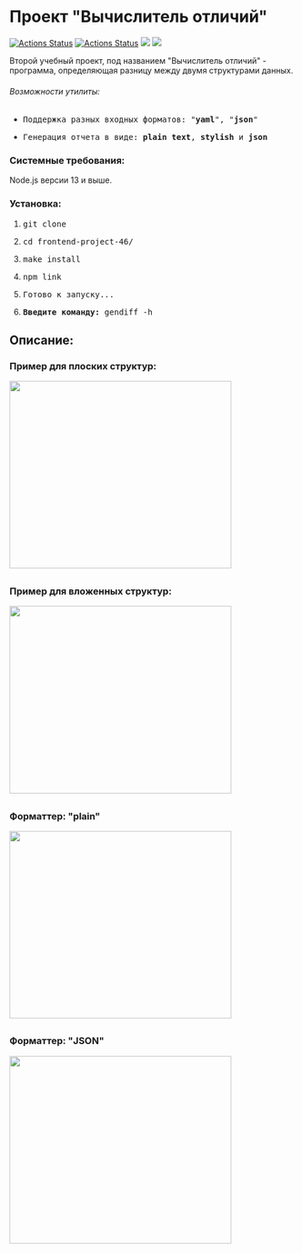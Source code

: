 ### <h1>Проект "Вычислитель отличий"</h1>
[![Actions Status](https://github.com/1808Avenue/frontend-project-46/workflows/CI/badge.svg)](https://github.com/1808Avenue/frontend-project-46/actions/workflows/build.yml)
[![Actions Status](https://github.com/1808Avenue/frontend-project-46/workflows/hexlet-check/badge.svg)](https://github.com/1808Avenue/frontend-project-46/actions/workflows/hexlet-check.yml)
<a href="https://codeclimate.com/github/1808Avenue/frontend-project-46/maintainability"><img src="https://api.codeclimate.com/v1/badges/c35f1130346f0d3ef2e2/maintainability" /></a>
<a href="https://codeclimate.com/github/1808Avenue/frontend-project-46/test_coverage"><img src="https://api.codeclimate.com/v1/badges/c35f1130346f0d3ef2e2/test_coverage" /></a>

<p>Второй учебный проект, под названием "Вычислитель отличий" - программа, определяющая разницу между двумя структурами данных.</p>
<h6>Возможности утилиты:</h6>
<ul>
  <li><pre>Поддержка разных входных форматов: "<b>yaml</b>", "<b>json</b>"</pre></li>
  <li><pre>Генерация отчета в виде: <b>plain text</b>, <b>stylish</b> и <b>json</b></pre></li>
</ul>

<h3>Системные требования:</h3>
<p>Node.js версии 13 и выше.</p>

<h3>Установка:</h3>
<ol>
    <li><pre>git clone</pre></li>
    <li><pre>cd frontend-project-46/</pre></li>
    <li><pre>make install</pre></li>
    <li><pre>npm link</pre></li>
    <li><pre>Готово к запуску...</pre></li>
  <li><pre><b>Введите команду: </b>gendiff -h</pre></li>
</ol>

<h2>Описание:</h2>

<h3>Пример для плоских структур:</h3>
<a href="https://asciinema.org/a/GlACmJdTtUGGaOaAxAnDAX8NB" target="_blank"><img style="width: 390px; height: 330px;" src="https://asciinema.org/a/GlACmJdTtUGGaOaAxAnDAX8NB.svg" /></a>
<h2></h2>

<h3>Пример для вложенных структур:</h3>
<a href="https://asciinema.org/a/daH1Z4rOsGCpAFRT1TT2lAEx9" target="_blank"><img style="width: 390px; height: 330px;" src="https://asciinema.org/a/daH1Z4rOsGCpAFRT1TT2lAEx9.svg" /></a>
<h2></h2>

<h3>Форматтер: "plain"</h3>
<a href="https://asciinema.org/a/m56z1nTCfPZzN1L22ZsPq2yEV" target="_blank"><img style="width: 390px; height: 330px;" src="https://asciinema.org/a/m56z1nTCfPZzN1L22ZsPq2yEV.svg" /></a>
<h2></h2>

<h3>Форматтер: "JSON"</h3>
<a href="https://asciinema.org/a/5ynp9rPteafidZQdhm1yFacAj" target="_blank"><img style="width: 390px; height: 330px;" src="https://asciinema.org/a/5ynp9rPteafidZQdhm1yFacAj.svg" /></a>